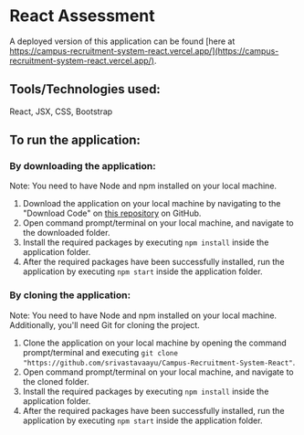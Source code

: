 # React Assessment

A deployed version of this application can be found [here at https://campus-recruitment-system-react.vercel.app/](https://campus-recruitment-system-react.vercel.app/).

## Tools/Technologies used:
React, JSX, CSS, Bootstrap

## To run the application:
### By downloading the application:
Note: You need to have Node and npm installed on your local machine.
1. Download the application on your local machine by navigating to the "Download Code" on [this repository](https://github.com/srivastavaayu/Campus-Recruitment-System-React) on GitHub.
2. Open command prompt/terminal on your local machine, and navigate to the downloaded folder.
3. Install the required packages by executing `npm install` inside the application folder.
4. After the required packages have been successfully installed, run the application by executing `npm start` inside the application folder.

### By cloning the application:
Note: You need to have Node and npm installed on your local machine. Additionally, you'll need Git for cloning the project.
1. Clone the application on your local machine by opening the command prompt/terminal and executing `git clone "https://github.com/srivastavaayu/Campus-Recruitment-System-React"`.
2. Open command prompt/terminal on your local machine, and navigate to the cloned folder.
3. Install the required packages by executing `npm install` inside the application folder.
4. After the required packages have been successfully installed, run the application by executing `npm start` inside the application folder.
